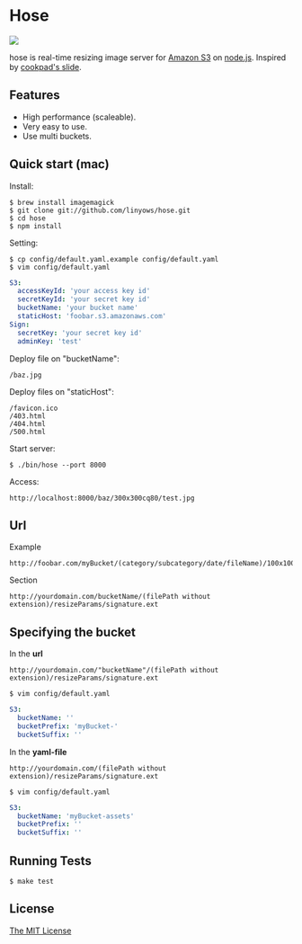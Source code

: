 Hose
====

<img src="//github.com/linyows/hose/raw/master/etc/hose.png"/></img>

hose is real-time resizing image server for [Amazon S3](http://aws.amazon.com/s3/) on [node.js](http://nodejs.org).
Inspired by [cookpad's slide](http://www.slideshare.net/mirakui/ss-8150494).

Features
--------

- High performance (scaleable).
- Very easy to use.
- Use multi buckets.

Quick start (mac)
-----------------

Install:

    $ brew install imagemagick
    $ git clone git://github.com/linyows/hose.git
    $ cd hose
    $ npm install

Setting:

    $ cp config/default.yaml.example config/default.yaml
    $ vim config/default.yaml
```yaml
S3:
  accessKeyId: 'your access key id'
  secretKeyId: 'your secret key id'
  bucketName: 'your bucket name'
  staticHost: 'foobar.s3.amazonaws.com'
Sign:
  secretKey: 'your secret key id'
  adminKey: 'test'
```

Deploy file on "bucketName":

    /baz.jpg

Deploy files on "staticHost":

    /favicon.ico
    /403.html
    /404.html
    /500.html

Start server:

    $ ./bin/hose --port 8000

Access:

    http://localhost:8000/baz/300x300cq80/test.jpg


Url
---
    
Example

    http://foobar.com/myBucket/(category/subcategory/date/fileName)/100x100cq75/802a393d7247aa0caf9056223503bdf611d478ee.jpg

Section

    http://yourdomain.com/bucketName/(filePath without extension)/resizeParams/signature.ext


Specifying the bucket
---------------------

In the **url**

    http://yourdomain.com/"bucketName"/(filePath without extension)/resizeParams/signature.ext

`$ vim config/default.yaml`

```yaml
S3:
  bucketName: ''
  bucketPrefix: 'myBucket-'
  bucketSuffix: ''
```

In the **yaml-file**

    http://yourdomain.com/(filePath without extension)/resizeParams/signature.ext
    
`$ vim config/default.yaml`

```yaml
S3:
  bucketName: 'myBucket-assets'
  bucketPrefix: ''
  bucketSuffix: ''
```

Running Tests
-------------

    $ make test

License
-------

[The MIT License](https://raw.github.com/linyows/hose/master/LICENSE)

